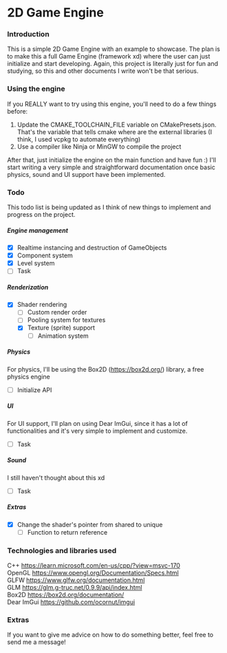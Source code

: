 # 2D Game Engine

### Introduction
This is a simple 2D Game Engine with an example to showcase. The plan is to make this a full Game Engine (framework xd) where the user can just initialize and start developing.
Again, this project is literally just for fun and studying, so this and other documents I write won't be that serious.

### Using the engine
If you REALLY want to try using this engine, you'll need to do a few things before:
1. Update the CMAKE_TOOLCHAIN_FILE variable on CMakePresets.json. That's the variable that tells cmake where are the external libraries (I think, I used vcpkg to automate everything)
2. Use a compiler like Ninja or MinGW to compile the project

After that, just initialize the engine on the main function and have fun :)
I'll start writing a very simple and straightforward documentation once basic physics, sound and UI support have been implemented.

### Todo
This todo list is being updated as I think of new things to implement and progress on the project.

##### Engine management
- [x] Realtime instancing and destruction of GameObjects
- [x] Component system
- [x] Level system
- [ ] Task

##### Renderization
- [x] Shader rendering
	- [ ] Custom render order
	- [ ] Pooling system for textures
	- [x] Texture (sprite) support
		- [ ] Animation system

##### Physics
For physics, I'll be using the Box2D (https://box2d.org/) library, a free physics engine
- [ ] Initialize API

##### UI
For UI support, I'll plan on using Dear ImGui, since it has a lot of functionalities and it's very simple to implement and customize.
- [ ] Task

##### Sound
I still haven't thought about this xd
- [ ] Task

##### Extras
- [x] Change the shader's pointer from shared to unique
	- [ ] Function to return reference

### Technologies and libraries used
C++ https://learn.microsoft.com/en-us/cpp/?view=msvc-170 </br>
OpenGL https://www.opengl.org/Documentation/Specs.html </br>
GLFW https://www.glfw.org/documentation.html </br>
GLM https://glm.g-truc.net/0.9.9/api/index.html </br>
Box2D https://box2d.org/documentation/ </br>
Dear ImGui https://github.com/ocornut/imgui </br>

### Extras
If you want to give me advice on how to do something better, feel free to send me a message!